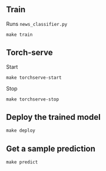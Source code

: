 ## Train

Runs `news_classifier.py`

```shell
make train
```

## Torch-serve

Start

```shell
make torchserve-start
```

Stop

```shell
make torchserve-stop
```

## Deploy the trained model

```shell
make deploy
```

## Get a sample prediction

```shell
make predict
```
